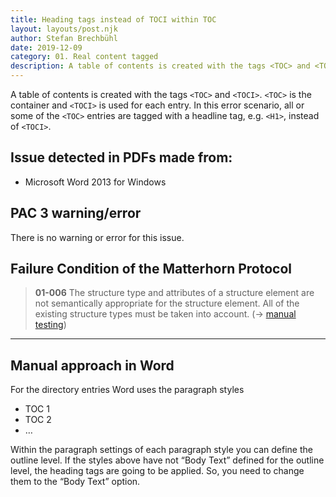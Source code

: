 ```yaml
---
title: Heading tags instead of TOCI within TOC
layout: layouts/post.njk
author: Stefan Brechbühl
date: 2019-12-09
category: 01. Real content tagged
description: A table of contents is created with the tags <TOC> and <TOCI>. <TOC> is the container and <TOCI> is used for each entry. In this error scenario, all or some of the <TOC> entries are tagged with a headline tag, e.g. <H1>, instead of <TOCI>.
---
```


A table of contents is created with the tags `<TOC>` and `<TOCI>`. `<TOC>` is the container and `<TOCI>` is used for each entry. In this error scenario, all or some of the `<TOC>` entries are tagged with a headline tag, e.g. `<H1>`, instead of `<TOCI>`.

## Issue detected in PDFs made from:

- Microsoft Word 2013 for Windows

## PAC 3 warning/error

There is no warning or error for this issue.

## Failure Condition of the Matterhorn Protocol

> **01-006** The structure type and attributes of a structure element are not semantically appropriate for the structure element. All of the existing structure types must be taken into account. (→ [manual testing](/glossary/#manual-testing))

---

## Manual approach in Word

For the directory entries Word uses the paragraph styles

- TOC 1
- TOC 2
- …

Within the paragraph settings of each paragraph style you can define the outline level. If the styles above have not “Body Text” defined for the outline level, the heading tags are going to be applied. So, you need to change them to the “Body Text” option.
